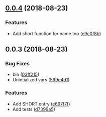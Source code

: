 <a name="0.0.4"></a>
## [0.0.4](https://github.com/mkg20001/simple-tf-dns/compare/v0.0.3...v0.0.4) (2018-08-23)


### Features

* Add short function for name too ([e9c0f8b](https://github.com/mkg20001/simple-tf-dns/commit/e9c0f8b))



<a name="0.0.3"></a>
## 0.0.3 (2018-08-23)


### Bug Fixes

* bin ([03ff215](https://github.com/mkg20001/simple-tf-dns/commit/03ff215))
* Unintialized vars ([599e4d1](https://github.com/mkg20001/simple-tf-dns/commit/599e4d1))


### Features

* Add SHORT entry ([e697f7f](https://github.com/mkg20001/simple-tf-dns/commit/e697f7f))
* Add tests ([d7399a5](https://github.com/mkg20001/simple-tf-dns/commit/d7399a5))




